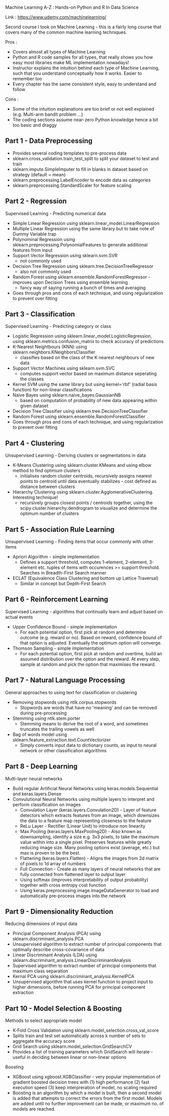 Machine Learning A-Z : Hands-on Python and R In Data Science

Link : https://www.udemy.com/machinelearning/

Second course I took on Machine Learning - this is a fairly long course that covers many of the common machine learning techniques.

Pros :

* Covers almost all types of Machine Learning
* Python and R code samples for all types, that really shows you how easy most libraries make ML implementation nowadays!
* Instructor explains the intuition behind each type of Machine Learning, such that you understand conceptually how it works. Easier to remember too
* Every chapter has the same consistent style, easy to understand and follow

Cons :

* Some of the intuition explanations are too brief or not well explained (e.g. Multi-arm bandit problem ...)
* The coding sections assume near-zero Python knowledge hence a bit too basic and draggy

<h2>Part 1 - Data Preprocessing</h2>

* Provides several coding templates to pre-process data
* sklearn.cross_validation.train_test_split to split your dataset to test and train
* sklearn.impute.SimpleImputer to fill in blanks in dataset based on strategy (default = mean)
* sklearn.preprocessing.LabelEncoder to encode data as categories
* sklearn.preprocessing.StandardScaler for feature scaling

<h2>Part 2 - Regression</h2>

Supervised Learning - Predicting numerical data
* Simple Linear Regression using sklearn.linear_model.LinearRegression
* Multiple Linear Regression using the same library but to take note of Dummy Variable trap
* Polynominal Regression using sklearn.preprocessing.PolynomialFeatures to generate additional features from input
* Support Vector Regression using sklearn.svm.SVR
  * not commonly used
* Decision Tree Regression using sklearn.tree.DecisionTreeRegressor
  * also not commonly used
* Random Forest using sklearn.ensemble.RandomForestRegressor - improves upon Decision Trees using ensemble learning
  * fancy way of saying running a bunch of times and averaging
* Goes through pros and cons of each technique, and using regularization to prevent over fitting

<h2>Part 3 - Classification</h2>

Supervised Learning - Predicting category or class
* Logistic Regression using sklearn.linear_model.LogisticRegression, using sklearn.metrics.confusion_matrix to check accuracy of predictions
* K-Nearest Neightbours (KNN) using sklearn.neighbors.KNeighborsClassifier
  * classifies based on the class of the K nearest neighbours of new data
* Support Vector Machines using sklearn.svm.SVC
  * computes support vector based on maximum distance seperating the classes
* Kernel SVM using the same library but using kernel='rbf' (radial basis function) for non-linear classifications
* Naive Bayes using sklearn.naive_bayes.GaussianNB
  * based on computation of probability of new data appearing within given dataset
* Decision Tree Classifier using sklearn.tree.DecisionTreeClassifier
* Random Forest using sklearn.ensemble.RandomForestClassifier
* Goes through pros and cons of each technique, and using regularization to prevent over fitting

<h2>Part 4 - Clustering</h2>

Unsupervised Learning - Deriving clusters or segmentations in data
* K-Means Clustering using sklearn.cluster.KMeans and using elbow method to find optimum clusters
  * initialises random cluster centroids, recursively assigns nearest points to centroid until data eventually stabilizes - cost defined as distance between clusters
* Hierarchy Clustering using sklearn.cluster.AgglomerativeClustering. Interesting technique!
  * recursively groups closest points / centroids together, using the scipy.cluster.hierarchy.dendrogram to visualize and determine the optimum number of clusters

<h2>Part 5 - Association Rule Learning</h2>

Unsupervised Learning - Finding items that occur commonly with other items
* Apriori Algorithm - simple implementation
  * Defines a support threshold, computes 1-element, 2-element, 3-element etc. tuples of items with occurences >= support threshold. Searches in Breadth-First Search manner
* ECLAT (Equivalence Class Clustering and bottom up Lattice Traversal)
  * Similar in concept but Depth-First Search
  
<h2>Part 6 - Reinforcement Learning</h2>
  
Supervised Learning - algorithms that continually learn and adjust based on actual events
* Upper Confidence Bound - simple implementation
  * For each potential option, first pick at random and determine outcome (e.g. reward or no). Based on reward, confidence bound of that option is adjusted. Eventually the optimum option will converge.
* Thomson Sampling - simple implementation
  * For each potential option, first pick at random and overtime, build an assumed distribution over the option and the reward. At every step, sample at random and pick the option that maximises the reward.
  
<h2>Part 7 - Natural Language Processing</h2>

General approaches to using text for classification or clustering
* Removing stopwords using ntlk.corpus.stopwords
  * Stopwords are words that have no 'meaning' and can be removed during pre-processing
* Stemming using ntlk.stem.porter
  * Stemming means to derive the root of a word, and sometimes truncates the trailing vowels as well
* Bag of words model using sklearn.feature_extraction.text.CountVectorizer
  * Simply converts input data to dictionary counts, as input to neural network or other classification algorithms
  
<h2>Part 8 - Deep Learning</h2>

Multi-layer neural networks
* Build regular Artificial Neural Networks using keras.models.Sequential and keras.layers.Dense
* Convulutional Neural Networks using multiple layers to interpret and perform classification on images
  * Convulation Layer (keras.layers.Convulation2D) - Layer of feature detectors which extracts features from an image, which downsizes the data to a feature map representing closeness to the feature
  * ReLu Layer - Rectifier (Linear Unit) to introduce non linearity
  * Max Pooling (keras.layers.MaxPooling2D) - Also known as downsampling, identify a size e.g. 3x3 pixels, to take the maximum value within into a single pixel. Preserves features while greatly reducing image size. Many pooling options exist (average, etc.) but max is proven to be the best.
  * Flattening (keras.layers.Flatten) - Aligns the images from 2d matrix of pixels to 1d array of numbers
  * Full Connection - Create as many layers of neural networks that are fully connected from flattened layer to output layer
  * Using softmax (improves interpretability of output probability) together with cross entropy cost function
  * Using keras.preprocessing.image.ImageDataGenerator to load and automatically pre-process images into the network
  
<h2>Part 9 - Dimensionality Reduction</h2>

Reducing dimensions of input data
* Principal Component Analysis (PCA) using sklearn.discriminant_analysis.PCA
 * Unsupervised algorithm to extract number of principal components that optimally describe cross-covariance of data
* Linear Discriminant Analysis (LDA) using sklearn.discriminant_analysis.LinearDiscriminantAnalysis
 * Supervised algorithm to extract number of principal components that maximum class separation
* Kernal PCA using sklearn.discriminant_analysis.KernelPCA
 * Unsupervised algorithm that uses kernel function to project input to higher dimensions, before running PCA for principal component extraction

<h2>Part 10 - Model Selection & Boosting</h2>

Methods to select appropriate model
* K-Fold Cross Validation using sklearn.model_selection.cross_val_score
 * Splits train and test set automatically across k number of sets to aggregate the accuracy score
* Grid Search using sklearn.model_selection.GridSearchCV
 * Provides a list of training parameters which GridSearch will iterate - useful in deciding between linear or non-linear options

Boosting
* XGBoost using xgboost.XGBClassifier - very popular implementation of gradient boosted decision trees with (1) high performance (2) fast execution speed (3) keep interpreration of model, no scaling required
 * Boosting is an algorithm by which a model is built, then a second model is added that attempts to correct the errors from the first model. Models are added until no further improvement can be made, or maximum no. of models are reached.
